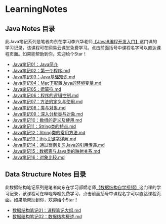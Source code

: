 # LearningNotes
## Java Notes 目录

此Java笔记系列是笔者向东在学习李兴华老师[【Java8编程开发入门】](<https://study.163.com/course/courseMain.htm?courseId=1455026>)这门课的学习记录，该课程可在网易云课堂免费学习。点击前面括号中课程名字可以直达课程页面。如果能帮助到你，欢迎给个Star！

- [Java笔记01：Java简介](https://github.com/mxdshr/LearningNotes/blob/master/Java%20Notes/Java%E7%AC%94%E8%AE%B001%EF%BC%9AJava%E7%AE%80%E4%BB%8B.md)
- [Java笔记02：第一个程序.md](https://github.com/mxdshr/LearningNotes/blob/master/Java%20Notes/Java%E7%AC%94%E8%AE%B002%EF%BC%9A%E7%AC%AC%E4%B8%80%E4%B8%AA%E7%A8%8B%E5%BA%8F.md)
- [Java笔记03：Java基础知识.md](https://github.com/mxdshr/LearningNotes/blob/master/Java%20Notes/Java%E7%AC%94%E8%AE%B003%EF%BC%9AJava%E5%9F%BA%E7%A1%80%E7%9F%A5%E8%AF%86.md)
- [Java笔记04：Mac下配置Java的环境变量.md](https://github.com/mxdshr/LearningNotes/blob/master/Java%20Notes/Java%E7%AC%94%E8%AE%B004%EF%BC%9AMac%E4%B8%8B%E9%85%8D%E7%BD%AEJava%E7%9A%84%E7%8E%AF%E5%A2%83%E5%8F%98%E9%87%8F.md)
- [Java笔记05：运算符.md](https://github.com/mxdshr/LearningNotes/blob/master/Java%20Notes/Java%E7%AC%94%E8%AE%B005%EF%BC%9A%E8%BF%90%E7%AE%97%E7%AC%A6.md)
- [Java笔记06：程序的逻辑控制.md](https://github.com/mxdshr/LearningNotes/blob/master/Java%20Notes/Java%E7%AC%94%E8%AE%B006%EF%BC%9A%E7%A8%8B%E5%BA%8F%E7%9A%84%E9%80%BB%E8%BE%91%E6%8E%A7%E5%88%B6.md)
- [Java笔记07：方法的定义与使用.md](https://github.com/mxdshr/LearningNotes/blob/master/Java%20Notes/Java%E7%AC%94%E8%AE%B007%EF%BC%9A%E6%96%B9%E6%B3%95%E7%9A%84%E5%AE%9A%E4%B9%89%E4%B8%8E%E4%BD%BF%E7%94%A8.md)
- [Java笔记08：类与对象.md](https://github.com/mxdshr/LearningNotes/blob/master/Java%20Notes/Java%E7%AC%94%E8%AE%B008%EF%BC%9A%E7%B1%BB%E4%B8%8E%E5%AF%B9%E8%B1%A1.md)
- [Java笔记09：深入分析类与对象.md](https://github.com/mxdshr/LearningNotes/blob/master/Java%20Notes/Java%E7%AC%94%E8%AE%B009%EF%BC%9A%E6%B7%B1%E5%85%A5%E5%88%86%E6%9E%90%E7%B1%BB%E4%B8%8E%E5%AF%B9%E8%B1%A1.md)
- [Java笔记10：数组的定义及使用.md](https://github.com/mxdshr/LearningNotes/blob/master/Java%20Notes/Java%E7%AC%94%E8%AE%B010%EF%BC%9A%E6%95%B0%E7%BB%84%E7%9A%84%E5%AE%9A%E4%B9%89%E5%8F%8A%E4%BD%BF%E7%94%A8.md)
- [Java笔记11：String类的特点.md](https://github.com/mxdshr/LearningNotes/blob/master/Java%20Notes/Java%E7%AC%94%E8%AE%B011%EF%BC%9AString%E7%B1%BB%E7%9A%84%E7%89%B9%E7%82%B9.md)
- [Java笔记12：String类的常用方法.md](https://github.com/mxdshr/LearningNotes/blob/master/Java%20Notes/Java%E7%AC%94%E8%AE%B012%EF%BC%9AString%E7%B1%BB%E7%9A%84%E5%B8%B8%E7%94%A8%E6%96%B9%E6%B3%95.md)
- [Java笔记13：this关键字详解.md](https://github.com/mxdshr/LearningNotes/blob/master/Java%20Notes/Java%E7%AC%94%E8%AE%B013%EF%BC%9Athis%E5%85%B3%E9%94%AE%E5%AD%97%E8%AF%A6%E8%A7%A3.md)
- [Java笔记14：通过案例复习Java的引用传递.md](https://github.com/mxdshr/LearningNotes/blob/master/Java%20Notes/Java%E7%AC%94%E8%AE%B014%EF%BC%9A%E9%80%9A%E8%BF%87%E6%A1%88%E4%BE%8B%E5%A4%8D%E4%B9%A0Java%E7%9A%84%E5%BC%95%E7%94%A8%E4%BC%A0%E9%80%92.md)
- [Java笔记15：数据表与Java类的映射关系.md](https://github.com/mxdshr/LearningNotes/blob/master/Java%20Notes/Java%E7%AC%94%E8%AE%B015%EF%BC%9A%E6%95%B0%E6%8D%AE%E8%A1%A8%E4%B8%8EJava%E7%B1%BB%E7%9A%84%E6%98%A0%E5%B0%84%E5%85%B3%E7%B3%BB.md)
- [Java笔记16：对象比较.md](https://github.com/mxdshr/LearningNotes/blob/master/Java%20Notes/Java%E7%AC%94%E8%AE%B016%EF%BC%9A%E5%AF%B9%E8%B1%A1%E6%AF%94%E8%BE%83.md)

## Data Structure Notes 目录

此数据结构笔记系列是笔者向东在学习郝斌老师[【数据结构自学视频】](<https://www.bilibili.com/video/av12907870>)这门课的学习记录，该课程可在哔哩哔哩免费学习，点击前面括号中课程名字可以直达课程页面。如果能帮助到你，欢迎给个Star！

- [数据结构笔记01：课程笔记大纲.md](https://github.com/mxdshr/LearningNotes/blob/master/Data%20Structure%20Notes/%E6%95%B0%E6%8D%AE%E7%BB%93%E6%9E%84%E7%AC%94%E8%AE%B001%EF%BC%9A%E8%AF%BE%E7%A8%8B%E7%AC%94%E8%AE%B0%E5%A4%A7%E7%BA%B2.md)
- [数据结构笔记02：数据结构概述.md](https://github.com/mxdshr/LearningNotes/blob/master/Data%20Structure%20Notes/%E6%95%B0%E6%8D%AE%E7%BB%93%E6%9E%84%E7%AC%94%E8%AE%B002%EF%BC%9A%E6%95%B0%E6%8D%AE%E7%BB%93%E6%9E%84%E6%A6%82%E8%BF%B0.md)